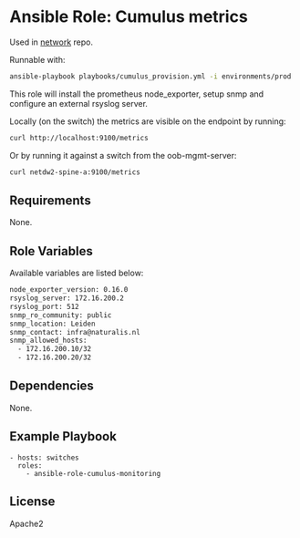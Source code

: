 # Ansible Role: Cumulus metrics

Used in [network](https://github.com/naturalis/network/) repo.

Runnable with:
```bash
ansible-playbook playbooks/cumulus_provision.yml -i environments/prod
```

This role will install the prometheus node_exporter, setup snmp and configure an external rsyslog server.

Locally (on the switch) the metrics are visible on the endpoint by running:
```bash
curl http://localhost:9100/metrics
```
Or by running it against a switch from the oob-mgmt-server:
```bash
curl netdw2-spine-a:9100/metrics
```

## Requirements

None.

## Role Variables

Available variables are listed below:
```bash
node_exporter_version: 0.16.0
rsyslog_server: 172.16.200.2
rsyslog_port: 512
snmp_ro_community: public
snmp_location: Leiden
snmp_contact: infra@naturalis.nl
snmp_allowed_hosts:
  - 172.16.200.10/32
  - 172.16.200.20/32
```

## Dependencies

None.

## Example Playbook

    - hosts: switches
      roles:
        - ansible-role-cumulus-monitoring

## License

Apache2
